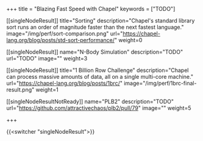 +++
title = "Blazing Fast Speed with Chapel"
keywords = ["TODO"]

[[singleNodeResult]]
  title="Sorting"
  description="Chapel's standard library sort runs an order of magnitude faster than the next fastest language."
  image="/img/perf/sort-comparison.png"
  url="https://chapel-lang.org/blog/posts/std-sort-performance/"
  weight=0

[[singleNodeResult]]
  name="N-Body Simulation"
  description="TODO"
  url="TODO"
  image=""
  weight=3

[[singleNodeResult]]
  title="1 Billion Row Challenge"
  description="Chapel can process massive amounts of data, all on a single multi-core machine."
  url="https://chapel-lang.org/blog/posts/1brc/"
  image="/img/perf/1brc-final-result.png"
  weight=1

[[singleNodeResultNotReady]]
  name="PLB2"
  description="TODO"
  url="https://github.com/attractivechaos/plb2/pull/79"
  image=""
  weight=5

+++

{{<switcher "singleNodeResult">}}


